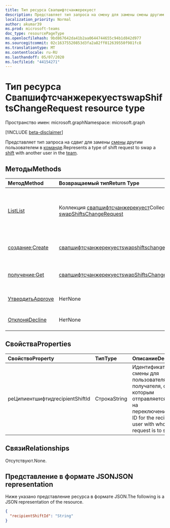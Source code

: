```yaml
---
title: Тип ресурса Свапшифтсчанжерекуест
description: Представляет тип запроса на смену для замены смены другим пользователем в команде.
localization_priority: Normal
author: akumar39
ms.prod: microsoft-teams
doc_type: resourcePageType
ms.openlocfilehash: 9bd867642da41b2aa0644744655c94b1d842d977
ms.sourcegitcommit: 02c16375520853d3fa2a82ff012639550f981fc8
ms.translationtype: MT
ms.contentlocale: ru-RU
ms.lasthandoff: 05/07/2020
ms.locfileid: "44154271"
---
```

# <a name="swapshiftschangerequest-resource-type"></a><span data-ttu-id="b1b98-103">Тип ресурса Свапшифтсчанжерекуест</span><span class="sxs-lookup"><span data-stu-id="b1b98-103">swapShiftsChangeRequest resource type</span></span>

<span data-ttu-id="b1b98-104">Пространство имен: microsoft.graph</span><span class="sxs-lookup"><span data-stu-id="b1b98-104">Namespace: microsoft.graph</span></span>

[!INCLUDE [beta-disclaimer](../../includes/beta-disclaimer.md)]

<span data-ttu-id="b1b98-105">Представляет тип запроса на сдвиг для замены [смены](../resources/shift.md) другим пользователем в [команде](../resources/team.md).</span><span class="sxs-lookup"><span data-stu-id="b1b98-105">Represents a type of shift request to swap a [shift](../resources/shift.md) with another user in the [team](../resources/team.md).</span></span>

## <a name="methods"></a><span data-ttu-id="b1b98-106">Методы</span><span class="sxs-lookup"><span data-stu-id="b1b98-106">Methods</span></span>

| <span data-ttu-id="b1b98-107">Метод</span><span class="sxs-lookup"><span data-stu-id="b1b98-107">Method</span></span>       | <span data-ttu-id="b1b98-108">Возвращаемый тип</span><span class="sxs-lookup"><span data-stu-id="b1b98-108">Return Type</span></span> | <span data-ttu-id="b1b98-109">Описание</span><span class="sxs-lookup"><span data-stu-id="b1b98-109">Description</span></span> |
|:-------------|:------------|:------------|
| [<span data-ttu-id="b1b98-110">List</span><span class="sxs-lookup"><span data-stu-id="b1b98-110">List</span></span>](../api/swapshiftschangerequest-list.md) | <span data-ttu-id="b1b98-111">Коллекция [свапшифтсчанжерекуест](swapshiftschangerequest.md)</span><span class="sxs-lookup"><span data-stu-id="b1b98-111">Collection of [swapShiftsChangeRequest](swapshiftschangerequest.md)</span></span> | <span data-ttu-id="b1b98-112">Перечисление свойств и связей объектов **свапшифтсчанжерекуест** в команде.</span><span class="sxs-lookup"><span data-stu-id="b1b98-112">List the properties and relationships of **swapShiftsChangeRequest** objects in a team.</span></span> |
| <span data-ttu-id="b1b98-113">[создание](../api/swapshiftschangerequest-post.md);</span><span class="sxs-lookup"><span data-stu-id="b1b98-113">[Create](../api/swapshiftschangerequest-post.md)</span></span> | [<span data-ttu-id="b1b98-114">свапшифтсчанжерекуест</span><span class="sxs-lookup"><span data-stu-id="b1b98-114">swapshiftschangerequest</span></span>](swapshiftschangerequest.md) | <span data-ttu-id="b1b98-115">Создайте экземпляр объекта свапшифтсчанжерекуест.</span><span class="sxs-lookup"><span data-stu-id="b1b98-115">Create an instance of an swapshiftschangerequest object.</span></span> |
| <span data-ttu-id="b1b98-116">[получение](../api/swapshiftschangerequest-get.md);</span><span class="sxs-lookup"><span data-stu-id="b1b98-116">[Get](../api/swapshiftschangerequest-get.md)</span></span> | [<span data-ttu-id="b1b98-117">свапшифтсчанжерекуест</span><span class="sxs-lookup"><span data-stu-id="b1b98-117">swapShiftsChangeRequest</span></span>](swapshiftschangerequest.md) | <span data-ttu-id="b1b98-118">Чтение свойств и связей объекта **свапшифтсчанжерекуест** .</span><span class="sxs-lookup"><span data-stu-id="b1b98-118">Read the properties and relationships of a **swapShiftsChangeRequest** object.</span></span> |
|[<span data-ttu-id="b1b98-119">Утвердить</span><span class="sxs-lookup"><span data-stu-id="b1b98-119">Approve</span></span>](../api/swapshiftschangerequest-approve.md)|<span data-ttu-id="b1b98-120">Нет</span><span class="sxs-lookup"><span data-stu-id="b1b98-120">None</span></span>|<span data-ttu-id="b1b98-121">Утверждение **свапшифтсчанжерекуест**.</span><span class="sxs-lookup"><span data-stu-id="b1b98-121">Approve a **swapShiftsChangeRequest**.</span></span> |
|[<span data-ttu-id="b1b98-122">Отклоня</span><span class="sxs-lookup"><span data-stu-id="b1b98-122">Decline</span></span>](../api/swapshiftschangerequest-decline.md)|<span data-ttu-id="b1b98-123">Нет</span><span class="sxs-lookup"><span data-stu-id="b1b98-123">None</span></span>|<span data-ttu-id="b1b98-124">Отклонить **свапшифтсчанжерекуест**.</span><span class="sxs-lookup"><span data-stu-id="b1b98-124">Decline a **swapShiftsChangeRequest**.</span></span>|

## <a name="properties"></a><span data-ttu-id="b1b98-125">Свойства</span><span class="sxs-lookup"><span data-stu-id="b1b98-125">Properties</span></span>

| <span data-ttu-id="b1b98-126">Свойство</span><span class="sxs-lookup"><span data-stu-id="b1b98-126">Property</span></span>     | <span data-ttu-id="b1b98-127">Тип</span><span class="sxs-lookup"><span data-stu-id="b1b98-127">Type</span></span>        | <span data-ttu-id="b1b98-128">Описание</span><span class="sxs-lookup"><span data-stu-id="b1b98-128">Description</span></span> |
|:-------------|:------------|:------------|
|<span data-ttu-id="b1b98-129">реЦипиентшифтид</span><span class="sxs-lookup"><span data-stu-id="b1b98-129">recipientShiftId</span></span>|<span data-ttu-id="b1b98-130">Строка</span><span class="sxs-lookup"><span data-stu-id="b1b98-130">String</span></span>|<span data-ttu-id="b1b98-131">Идентификатор смены для пользователя получателя, с которым отправляется запрос на переключение.</span><span class="sxs-lookup"><span data-stu-id="b1b98-131">Shift ID for the recipient user with whom the request is to swap.</span></span>|

## <a name="relationships"></a><span data-ttu-id="b1b98-132">Связи</span><span class="sxs-lookup"><span data-stu-id="b1b98-132">Relationships</span></span>

<span data-ttu-id="b1b98-133">Отсутствуют.</span><span class="sxs-lookup"><span data-stu-id="b1b98-133">None.</span></span>

## <a name="json-representation"></a><span data-ttu-id="b1b98-134">Представление в формате JSON</span><span class="sxs-lookup"><span data-stu-id="b1b98-134">JSON representation</span></span>

<span data-ttu-id="b1b98-135">Ниже указано представление ресурса в формате JSON.</span><span class="sxs-lookup"><span data-stu-id="b1b98-135">The following is a JSON representation of the resource.</span></span>

<!-- {
  "blockType": "resource",
  "optionalProperties": [

  ],
  "@odata.type": "microsoft.graph.swapShiftsChangeRequest",
  "baseType": ""
}-->

```json
{
  "recipientShiftId": "String"
}
```

<!-- uuid: 16cd6b66-4b1a-43a1-adaf-3a886856ed98
2019-02-04 14:57:30 UTC -->
<!-- {
  "type": "#page.annotation",
  "description": "swapShiftsChangeRequest resource",
  "keywords": "",
  "section": "documentation",
  "tocPath": ""
}-->
